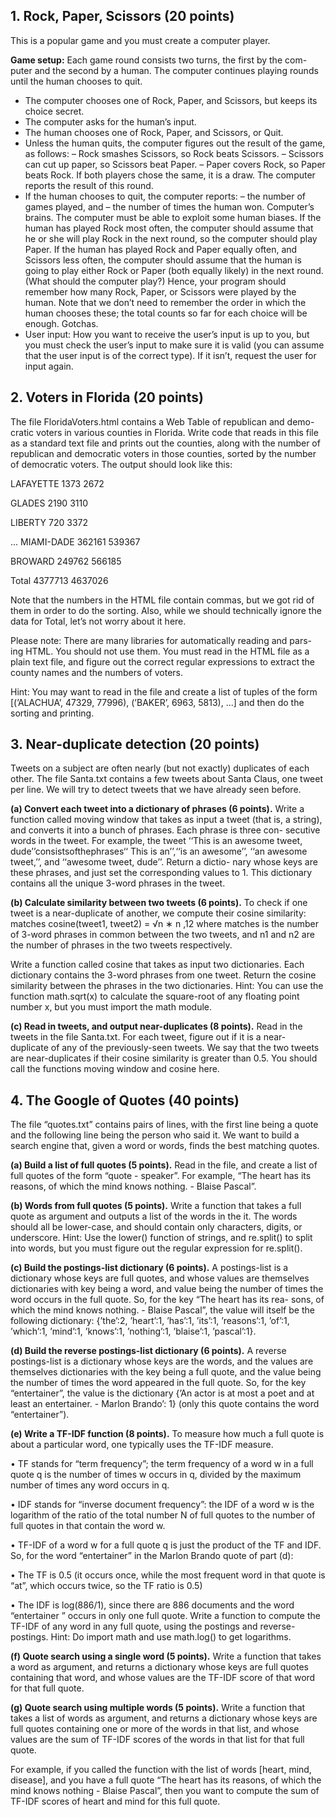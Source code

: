 ## 1. Rock, Paper, Scissors (20 points)

This is a popular game and you must create a computer player.

**Game setup:** Each game round consists two turns, the first by the com- puter and the second by a human. The computer continues playing rounds until the human chooses to quit.
- The computer chooses one of Rock, Paper, and Scissors, but keeps its choice secret.
- The computer asks for the human’s input.
- The human chooses one of Rock, Paper, and Scissors, or Quit.
- Unless the human quits, the computer figures out the result of the game, as follows:
– Rock smashes Scissors, so Rock beats Scissors.
– Scissors can cut up paper, so Scissors beat Paper. 
– Paper covers Rock, so Paper beats Rock.
If both players chose the same, it is a draw. The computer reports the result of this round.
- If the human chooses to quit, the computer reports: 
– the number of games played, and
– the number of times the human won.
Computer’s brains. The computer must be able to exploit some human biases. If the human has played Rock most often, the computer should assume that he or she will play Rock in the next round, so the computer should play Paper. If the human has played Rock and Paper equally often, and Scissors less often, the computer should assume that the human is going to play either Rock or Paper (both equally likely) in the next round. (What should the computer play?)
Hence, your program should remember how many Rock, Paper, or Scissors were played by the human. Note that we don’t need to remember the order in which the human chooses these; the total counts so far for each choice will be enough.
Gotchas.
- User input: How you want to receive the user’s input is up to you, but you must check the user’s input to make sure it is valid (you can assume that the user input is of the correct type). If it isn’t, request the user for input again.


## 2. Voters in Florida (20 points)

The file FloridaVoters.html contains a Web Table of republican and demo- cratic voters in various counties in Florida. Write code that reads in this file as a standard text file and prints out the counties, along with the number of republican and democratic voters in those counties, sorted by the number of democratic voters. The output should look like this:

LAFAYETTE 1373 2672

GLADES 2190 3110

LIBERTY 720 3372

...
MIAMI-DADE 362161 539367

BROWARD 249762 566185

Total 4377713 4637026

Note that the numbers in the HTML file contain commas, but we got rid of them in order to do the sorting. Also, while we should technically ignore the data for Total, let’s not worry about it here.

Please note: There are many libraries for automatically reading and pars- ing HTML. You should not use them. You must read in the HTML file as a plain text file, and figure out the correct regular expressions to extract the county names and the numbers of voters.

Hint: You may want to read in the file and create a list of tuples of the form [(’ALACHUA’, 47329, 77996), (’BAKER’, 6963, 5813), ...] and then do the sorting and printing.


## 3. Near-duplicate detection (20 points)

Tweets on a subject are often nearly (but not exactly) duplicates of each other. The file Santa.txt contains a few tweets about Santa Claus, one tweet per line. We will try to detect tweets that we have already seen before.

**(a) Convert each tweet into a dictionary of phrases (6 points).**
Write a function called moving window that takes as input a tweet (that is, a string), and converts it into a bunch of phrases. Each phrase is three con- secutive words in the tweet. For example, the tweet ‘‘This is an awesome tweet, dude’’consistsofthephrases‘‘ This is an’’,‘‘is an awesome’’, ‘‘an awesome tweet,’’, and ‘‘awesome tweet, dude’’. Return a dictio- nary whose keys are these phrases, and just set the corresponding values to 1. This dictionary contains all the unique 3-word phrases in the tweet.

**(b) Calculate similarity between two tweets (6 points).** To check if one tweet is a near-duplicate of another, we compute their cosine similarity:
matches cosine(tweet1, tweet2) = √n ∗ n ,12 where matches is the number of 3-word phrases in common between the two tweets, and n1 and n2 are the number of phrases in the two tweets respectively.

Write a function called cosine that takes as input two dictionaries. Each dictionary contains the 3-word phrases from one tweet. Return the cosine similarity between the phrases in the two dictionaries.
Hint: You can use the function math.sqrt(x) to calculate the square-root of any floating point number x, but you must import the math module.

**(c) Read in tweets, and output near-duplicates (8 points).** Read in the tweets in the file Santa.txt. For each tweet, figure out if it is a near- duplicate of any of the previously-seen tweets. We say that the two tweets are near-duplicates if their cosine similarity is greater than 0.5.
You should call the functions moving window and cosine here. 


## 4. The Google of Quotes (40 points)
The file “quotes.txt” contains pairs of lines, with the first line being a quote and the following line being the person who said it. We want to build a search engine that, given a word or words, finds the best matching quotes.

**(a) Build a list of full quotes (5 points).** Read in the file, and create a list of full quotes of the form “quote - speaker”. For example, “The heart has its reasons, of which the mind knows nothing. - Blaise Pascal”.

**(b) Words from full quotes (5 points).** Write a function that takes a full quote as argument and outputs a list of the words in the it. The words should all be lower-case, and should contain only characters, digits, or underscore.
Hint: Use the lower() function of strings, and re.split() to split into words, but you must figure out the regular expression for re.split().

**(c) Build the postings-list dictionary (6 points).** A postings-list is a dictionary whose keys are full quotes, and whose values are themselves dictionaries with key being a word, and value being the number of times the word occurs in the full quote. So, for the key “The heart has its rea- sons, of which the mind knows nothing. - Blaise Pascal”, the value will itself be the following dictionary: {’the’:2, ’heart’:1, ’has’:1, ’its’:1, ’reasons’:1, ’of’:1, ’which’:1, ’mind’:1, ’knows’:1, ’nothing’:1, ’blaise’:1, ’pascal’:1}.

**(d) Build the reverse postings-list dictionary (6 points).** A reverse postings-list is a dictionary whose keys are the words, and the values are themselves dictionaries with the key being a full quote, and the value being the number of times the word appeared in the full quote. So, for the key “entertainer”, the value is the dictionary {’An actor is at most a poet and at least an entertainer. - Marlon Brando’: 1} (only this quote contains the word “entertainer”).

**(e) Write a TF-IDF function (8 points).** To measure how much a full quote is about a particular word, one typically uses the TF-IDF measure.

• TF stands for “term frequency”; the term frequency of a word w in a full quote q is the number of times w occurs in q, divided by the maximum number of times any word occurs in q.

• IDF stands for “inverse document frequency”: the IDF of a word w is the logarithm of the ratio of the total number N of full quotes to the number of full quotes in that contain the word w.

• TF-IDF of a word w for a full quote q is just the product of the TF and IDF. So, for the word “entertainer” in the Marlon Brando quote of part (d):

• The TF is 0.5 (it occurs once, while the most frequent word in that quote is “at”, which occurs twice, so the TF ratio is 0.5)

• The IDF is log(886/1), since there are 886 documents and the word “entertainer ” occurs in only one full quote.
Write a function to compute the TF-IDF of any word in any full quote, using the postings and reverse-postings. Hint: Do import math and use math.log() to get logarithms.

**(f) Quote search using a single word (5 points).** Write a function that takes a word as argument, and returns a dictionary whose keys are full quotes containing that word, and whose values are the TF-IDF score of that word for that full quote.

**(g) Quote search using multiple words (5 points).** Write a function that takes a list of words as argument, and returns a dictionary whose keys are full quotes containing one or more of the words in that list, and whose values are the sum of TF-IDF scores of the words in that list for that full quote.

For example, if you called the function with the list of words [heart, mind, disease], and you have a full quote “The heart has its reasons, of which the mind knows nothing - Blaise Pascal”, then you want to compute the sum of TF-IDF scores of heart and mind for this full quote.
